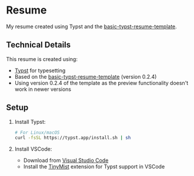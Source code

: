 # Resume

My resume created using Typst and the [basic-typst-resume-template](https://github.com/stuxf/basic-typst-resume-template).

## Technical Details

This resume is created using:
- [Typst](https://typst.app/) for typesetting
- Based on the [basic-typst-resume-template](https://github.com/stuxf/basic-typst-resume-template) (version 0.2.4)
- Using version 0.2.4 of the template as the preview functionality doesn't work in newer versions

## Setup

1. Install Typst:
   ```bash
   # For Linux/macOS
   curl -fsSL https://typst.app/install.sh | sh
   ```

2. Install VSCode:
   - Download from [Visual Studio Code](https://code.visualstudio.com/)
   - Install the [TinyMist](https://marketplace.visualstudio.com/items?itemName=typst.typst-vscode) extension for Typst support in VSCode